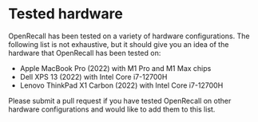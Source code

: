 # Tested hardware

OpenRecall has been tested on a variety of hardware configurations. The following list is not exhaustive, but it should give you an idea of the hardware that OpenRecall has been tested on:

- Apple MacBook Pro (2022) with M1 Pro and M1 Max chips
- Dell XPS 13 (2022) with Intel Core i7-12700H
- Lenovo ThinkPad X1 Carbon (2022) with Intel Core i7-12700H

Please submit a pull request if you have tested OpenRecall on other hardware configurations and would like to add them to this list.